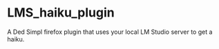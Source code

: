 # LMS_haiku_plugin
A Ded Simpl firefox plugin that uses your local LM Studio server to get a haiku.

